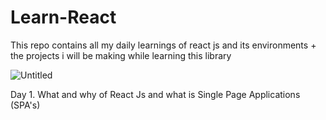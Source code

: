 # Learn-React
This repo contains all my daily learnings of react js and its environments + the projects i will be making while learning this library


![Untitled](https://user-images.githubusercontent.com/113116498/235427487-3de84ffb-c729-4742-8cca-d090aac72aa2.png)


Day 1. What and why of React Js and what is Single Page Applications (SPA's) 
